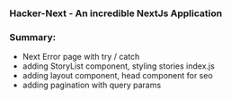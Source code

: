 ### Hacker-Next - An incredible NextJs Application

### Summary:

- Next Error page with try / catch
- adding StoryList component, styling stories index.js
- adding layout component, head component for seo
- adding pagination with query params
